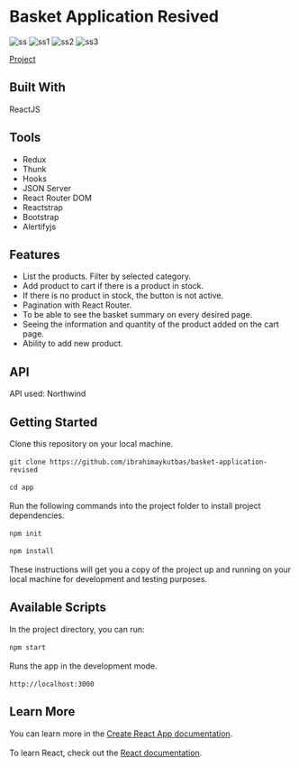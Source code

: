 # Basket Application Resived
![ss](https://user-images.githubusercontent.com/80921107/134781118-604fe607-b4c9-4e31-be53-e2198f3d1c0b.png)
![ss1](https://user-images.githubusercontent.com/80921107/134781120-250d9791-c8d9-4c00-8636-3d406c7e587d.png)
![ss2](https://user-images.githubusercontent.com/80921107/134781145-ad612e34-ad8b-4640-ac1e-a18410477faa.png)
![ss3](https://user-images.githubusercontent.com/80921107/134781149-1a74b639-cb9a-45ae-8ea4-bbfee38f0319.png)

[Project](https://northwind-redux-app.web.app/)
## Built With
ReactJS
## Tools
- Redux
- Thunk
- Hooks
- JSON Server
- React Router DOM
- Reactstrap
- Bootstrap
- Alertifyjs
## Features
- List the products. Filter by selected category.
- Add product to cart if there is a product in stock.
- If there is no product in stock, the button is not active.
- Pagination with React Router.
- To be able to see the basket summary on every desired page.
- Seeing the information and quantity of the product added on the cart page.
- Ability to add new product.
## API
API used: Northwind
## Getting Started
Clone this repository on your local machine.<br/><br/>
`git clone https://github.com/ibrahimaykutbas/basket-application-revised`<br/><br/>
`cd app`<br/><br/>
Run the following commands into the project folder to install project dependencies.<br/><br/>
`npm init`<br/><br/>
`npm install`<br/><br/>
These instructions will get you a copy of the project up and running on your local machine for development and testing purposes.
## Available Scripts
In the project directory, you can run: <br/><br/>
`npm start`<br/><br/>
Runs the app in the development mode.<br/><br/>
`http://localhost:3000`
## Learn More
You can learn more in the [Create React App documentation](https://create-react-app.dev/docs/getting-started/).<br/><br/>
To learn React, check out the [React documentation](https://reactjs.org/).
